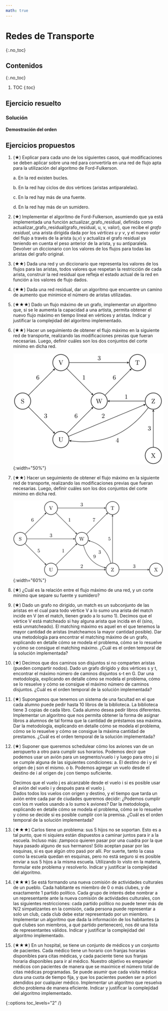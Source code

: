 ```yaml
---
math: true
---
```


# Redes de Transporte
{:.no_toc}


## Contenidos
{:.no_toc}

1. TOC
{:toc}


## Ejercicio resuelto

### Solución

#### Demostración del orden

## Ejercicios propuestos

1.  (★) Explicar para cada uno de los siguientes casos, qué modificaciones se deben aplicar sobre una red para convertirla en 
    una red de flujo apta para la utilización del algoritmo de Ford-Fulkerson.

    a. En la red existen bucles. 

    b. En la red hay ciclos de dos vértices (aristas antiparalelas). 

    c. En la red hay más de una fuente. 

    d. En la red hay más de un sumidero. 

1.  (★) Implementar el algoritmo de Ford-Fulkerson, asumiendo que ya está implementada una función actualizar_grafo_residual, 
    definida como actualizar_grafo_residual(grafo_residual, u, v, valor), que recibe el _grafo residual_, una arista dirigida dada 
    por los _vértices u y v_, y el nuevo _valor_ del flujo a través de la arista (u,v) y actualiza el grafo residual ya teniendo en 
    cuenta el peso anterior de la arista, y su antiparalela. Devolver un diccionario con los valores de los flujos para todas las 
    aristas del grafo original.

1.  (★★) Dada una red y un diccionario que representa los valores de los flujos para las aristas, todos valores que respetan la 
    restricción de cada arista, construir la red residual que refleja el estado actual de la red en función a los valores de flujo dados.

1.  (★★) Dada una red residual, dar un algoritmo que encuentre un camino de aumento que minimice el número de aristas utilizadas.

1.  (★★★) Dado un flujo máximo de un grafo, implementar un algoritmo que, si se le aumenta la capacidad a una artista, permita 
    obtener el nuevo flujo máximo en tiempo lineal en vértices y aristas. Indicar y justificar la complejidad del algoritmo 
    implementado.

1.  (★★) Hacer un seguimiento de obtener el flujo máximo en la siguiente red de transporte, realizando las modificaciones previas 
    que fueran necesarias. Luego, definir cuáles son los dos conjuntos del corte mínimo en dicha red.

    ![grafo bf](../../assets/img/ejercicios/flujo1.png){:width="50%"}

1.  (★★) Hacer un seguimiento de obtener el flujo máximo en la siguiente red de transporte, realizando las modificaciones previas 
    que fueran necesarias. Luego, definir cuáles son los dos conjuntos del corte mínimo en dicha red.

    ![grafo bf](../../assets/img/ejercicios/flujo2.png){:width="60%"}

1.  (★) ¿Cuál es la relación entre el flujo máximo de una red, y un corte mínimo que separe su fuente y sumidero?

1.  (★) Dado un grafo no dirigido, un match es un subconjunto de las aristas en el cual para todo vértice V a lo sumo una arista 
    del match incide en V (en el match, tienen grado a lo sumo 1). Decimos que el vértice V está matcheado si hay alguna arista que 
    incida en él (sino, está unmatcheado). El matching máximo es aquel en el que tenemos la mayor cantidad de aristas (matcheamos la 
    mayor cantidad posible). Dar una metodología para encontrar el matching máximo de un grafo, explicando en detalle cómo se modela 
    el problema, cómo se lo resuelve y cómo se consigue el matching máximo. ¿Cuál es el orden temporal de la solución implementada?

1.  (★) Decimos que dos caminos son disjuntos si no comparten aristas (pueden compartir nodos). Dado un grafo dirigido y dos vértices 
    s y t, encontrar el máximo número de caminos disjuntos s-t en G. Dar una metodología, explicando en detalle cómo se modela el problema, 
    cómo se lo resuelve y cómo se consigue el máximo número de caminos disjuntos. ¿Cuál es el orden temporal de la solución implementada?

1.  (★) Supongamos que tenemos un sistema de una facultad en el que cada alumno puede pedir hasta 10 libros de la biblioteca. La biblioteca 
    tiene 3 copias de cada libro. Cada alumno desea pedir libros diferentes. Implementar un algoritmo que nos permita obtener la forma de 
    asignar libros a alumnos de tal forma que la cantidad de préstamos sea máxima. Dar la metodología, explicando en detalle cómo se modela 
    el problema, cómo se lo resuelve y cómo se consigue la máxima cantidad de prestamos. ¿Cuál es el orden temporal de la solución implementada?

1.  (★) Suponer que queremos schedulear cómo los aviones van de un aeropuerto a otro para cumplir sus horarios. Podemos decir que podemos 
    usar un avión para un segmento/vuelo i y luego para otro j si se cumple alguna de las siguientes condiciones: 
    a. El destino de i y el origen de j son el mismo. o
    b. Podemos agregar un vuelo desde el destino de i al origen de j con tiempo suficiente. 

    Decimos que el vuelo j es alcanzable desde el vuelo i si es posible usar el avión del vuelo i y después para el vuelo j.  
    Dados todos los vuelos con origen y destino, y el tiempo que tarda un avión entre cada par de ciudades queremos decidir: ¿Podemos 
    cumplir con los m vuelos usando a lo sumo k aviones? Dar la metodología, explicando en detalle cómo se modela el problema, 
    cómo se lo resuelve y cómo se decide si es posible cumplir con la premisa. ¿Cuál es el orden temporal de la solución implementada?

1.  (★★★) Carlos tiene un problema: sus 5 hijos no se soportan. Esto es a tal punto, que ni siquiera están dispuestos a caminar 
    juntos para ir a la escuela. Incluso más: ¡tampoco quieren pasar por una cuadra por la que haya pasado alguno de sus 
    hermanos! Sólo aceptan pasar por las esquinas, si es que algún otro pasó por allí. Por suerte, tanto la casa como la 
    escuela quedan en esquinas, pero no está seguro si es posible enviar a sus 5 hijos a la misma escuela. Utilizando lo visto 
    en la materia, formular este problema y resolverlo. Indicar y justificar la complejidad del algoritmo.

1.  (★★★) Se está formando una nueva comisión de actividades culturales de un pueblo. Cada habitante es miembro de 0 o más 
    clubes, y de exactamente 1 partido político. Cada grupo de interés debe nombrar a un representante ante la nueva 
    comisión de actividades culturales, con las siguientes restricciones: cada partido político no puede tener más de N/2 
    simpatizantes en la comisión, cada persona puede representar a solo un club, cada club debe estar representado por 
    un miembro. Implementar un algoritmo que dada la información de los habitantes (a qué clubes son miembros, a 
    qué partido pertenecen), nos dé una lista de representantes válidos. Indicar y justificar la complejidad del algoritmo 
    implementado.

1.  (★★★) En un hospital, se tiene un conjunto de médicos y un conjunto de pacientes. Cada médico tiene un horario con franjas 
    horarias disponibles para citas médicas, y cada paciente tiene sus franjas horaria disponibles para ir al médico. Nuestro 
    objetivo es emparejar médicos con pacientes de manera que se maximice el número total de citas médicas programadas. 
    Se puede asumir que cada visita médica dura una cuota de tiempo fija, y que los pacientes pueden ser a priori atendidos por 
    cualquier médico. Implementar un algoritmo que resuelva dicho problema de manera eficiente. Indicar y justificar la 
    complejidad del algoritmo implementado.

{::options toc_levels="2" /}
